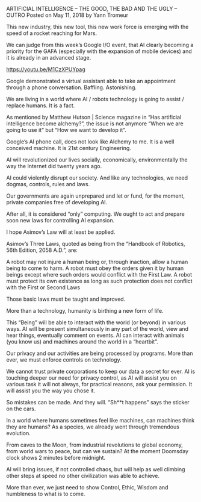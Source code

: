 ARTIFICIAL INTELLIGENCE – THE GOOD, THE BAD AND THE UGLY – OUTRO
Posted on May 11, 2018 by Yann Tromeur

This new industry, this new tool, this new work force is emerging with the speed of a rocket reaching for Mars.

We can judge from this week’s Google I/O event, that AI clearly becoming a priority for the GAFA (especially with the expansion of mobile devices) and it is already in an advanced stage.

<https://youtu.be/M1CzXPUYpag>

Google demonstrated a virtual assistant able to take an appointment through a phone conversation. Baffling. Astonishing.

We are living in a world where AI / robots technology is going to assist / replace humans. It is a fact.

As mentioned by Matthew Hutson | Science magazine in “Has artificial intelligence become alchemy?”, the issue is not anymore “When we are going to use it” but “How we want to develop it”.

Google’s AI phone call, does not look like Alchemy to me. It is a well conceived machine. It is 21st century Engineering.

AI will revolutionized our lives socially, economically, environmentally the way the Internet did twenty years ago.

AI could violently disrupt our society. And like any technologies, we need dogmas, controls, rules and laws.

Our governments are again unprepared and let or fund, for the moment, private companies free of developing AI.

After all, it is considered “only” computing. We ought to act and prepare soon new laws for controlling AI expansion.

I hope Asimov’s Law will at least be applied.

Asimov’s Three Laws, quoted as being from the “Handbook of Robotics, 56th Edition, 2058 A.D.”, are:

A robot may not injure a human being or, through inaction, allow a human being to come to harm.
A robot must obey the orders given it by human beings except where such orders would conflict with the First Law.
A robot must protect its own existence as long as such protection does not conflict with the First or Second Laws

Those basic laws must be taught and improved.

More than a technology, humanity is birthing a new form of life.

This “Being” will be able to interact with the world (or beyond) in various ways. AI will be present simultaneously in any part of the world, view and hear things, eventually comment on events. AI can interact with animals (you know us) and machines around the world in a “heartbit”.

Our privacy and our activities are being processed by programs. More than ever, we must enforce controls on technology.

We cannot trust private corporations to keep our data a secret for ever. AI is touching deeper our need for privacy control, as AI will assist you on various task it will not always, for practical reasons, ask your permission. It will assist you the way you chose it.

So mistakes can be made. And they will. “Sh\*\*t happens” says the sticker on the cars.

In a world where humans sometimes feel like machines, can machines think they are humans? As a species, we already went through tremendous evolution.

From caves to the Moon, from industrial revolutions to global economy, from world wars to peace, but can we sustain? At the moment Doomsday clock shows 2 minutes before midnight.

AI will bring issues, if not controlled chaos, but will help as well climbing other steps at speed no other civilization was able to achieve.

More than ever, we just need to show Control, Ethic, Wisdom and humbleness to what is to come.

